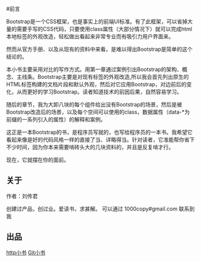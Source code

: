 #前言

Bootstrap是一个CSS框架，也是事实上的前端UI标准。有了此框架，可以省掉大量的需要手写的CSS代码，只要使用class属性（大部分情况下）就可以完成html本地标签的外观改造，轻松做出看起来非常专业而有吸引力用户界面来。

然而从官方手册、以及从现有的资料中来看，是难以得出Bootstrap是简单的这个结论的。

本小书主要采用对比的写作方式。用第一章通过案例引出Bootstrap的架构、概念、主线条。Bootstrap主要是对现有标签的外观改造,所以我会首先列出原生的HTML标签构建的文档片段和默认外观，然后对它应用Bootstrap，对边前后的变化，从而更好的学习Bootstrap。读者知道技术的前因后果，自然容易学习。

随后的章节，我为大卸八块的每个组件给出没有Bootstrap的场景，然后是被Bootstrap改造后的场景，以及每个空间可以使用的class，数据属性（data-*为前缀的一系列引入的属性）的解释和案例。

这正是一本Bootstrap的书，是程序员写就的，也写给程序员的一本书。我希望它看起来像是好的代码风格一样的直接了当、详略得当。针对读者，它准能帮你省下不少时间，因为你本来需要啃砖头大的几块资料的，并且是反复啃才行。

现在，它就摆在你的面前。

## 关于

作者：刘传君

创建过产品，创过业。爱读书，求甚解。
可以通过 1000copy#gmail.com 联系到我

## 出品

[http小书](http://www.ituring.com.cn/book/1791) 
[Git小书](http://www.ituring.com.cn/book/1870) 